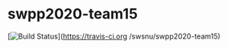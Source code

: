 # swpp2020-team15

[![Build
Status](https://travis-ci.org/swsnu/swpp2020-teamX.svg?branch=main)](https://travis-ci.org
/swsnu/swpp2020-team15)
